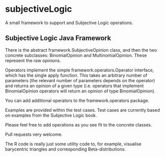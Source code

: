 # subjectiveLogic


A small framework to support and Subjective Logic operations.

## Subjective Logic Java Framework

There is the abstract framework.SubjectiveOpinion class, and then the two concrete subclasses: BinomialOpinion and MultinomialOpinion. These represent the raw opinions.

Operators implement the simple framework.operators.Operator interface, which has the single apply function. This takes an arbitrary number of parameters (the relevant number of parameters depends on the operator) and returns an opinion of a given type (i.e. operators that implement BinomialOpinion operators will return an opinion of type BinomialOpinion).

You can add additional operators to the framework.operators package.

Examples are provided within the test cases. Test cases are currently based on examples from the Subjective Logic book.

Please feel free to add operations as you see fit to the concrete classes. 

Pull requests very welcome.

The R code is really just some utility code to, for example, visualise barycentric triangles and corresponding Beta-distributions.
